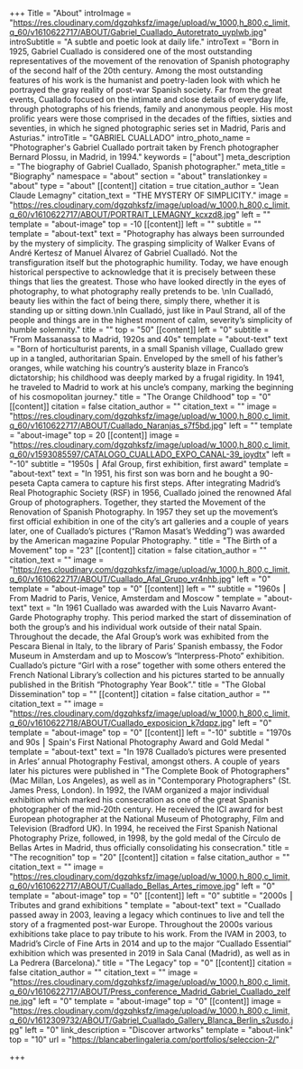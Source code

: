 +++
Title = "About"
introImage = "https://res.cloudinary.com/dgzqhksfz/image/upload/w_1000,h_800,c_limit,q_60/v1610622717/ABOUT/Gabriel_Cuallado_Autoretrato_uyplwb.jpg"
introSubtitle = "A subtle and poetic look at daily life."
introText = "Born in 1925, Gabriel Cuallado is considered one of the most outstanding representatives of the movement of the renovation of Spanish photography of the second half of the 20th century. Among the most outstanding features of his work is the humanist and poetry-laden look with which he portrayed the gray reality of post-war Spanish society. Far from the great events, Cuallado focused on the intimate and close details of everyday life, through photographs of his friends, family and anonymous people. His most prolific years were those comprised in the decades of the fifties, sixties and seventies, in which he signed photographic series set in Madrid, Paris and Asturias."
introTitle = "GABRIEL CUALLADO"
intro_photo_name = "Photographer's Gabriel Cuallado portrait taken by French photographer Bernard Plossu, in Madrid, in 1994."
keywords = ["about"]
meta_description = "The biography of Gabriel Cuallado, Spanish photographer."
meta_title = "Biography"
namespace = "about"
section = "about"
translationkey = "about"
type = "about"
[[content]]
citation = true
citation_author = "Jean Claude Lemagny"
citation_text = "THE MYSTERY OF SIMPLICITY."
image = "https://res.cloudinary.com/dgzqhksfz/image/upload/w_1000,h_800,c_limit,q_60/v1610622717/ABOUT/PORTRAIT_LEMAGNY_kcxzd8.jpg"
left = ""
template = "about-image"
top = -10
[[content]]
left = ""
subtitle = ""
template = "about-text"
text = "Photography has always been surrounded by the mystery of simplicity. The grasping simplicity of Walker Evans of André Kertesz of Manuel Álvarez of Gabriel Cualladó. Not the transfiguration itself but the photographic humility. Today, we have enough historical perspective to acknowledge that it is precisely between these things that lies the greatest. Those who have looked directly in the eyes of photography, to what photography really pretends to be. \nIn Cualladó, beauty lies within the fact of being there, simply there, whether it is standing up or sitting down.\nIn Cualladó, just like in Paul Strand, all of the people and things are in the highest moment of calm, severity’s simplicity of humble solemnity."
title = ""
top = "50"
[[content]]
left = "0"
subtitle = "From Massanassa to Madrid, 1920s and 40s"
template = "about-text"
text = "Born of horticulturist parents, in a small Spanish village, Cuallado grew up in a tangled, authoritarian Spain. Enveloped by the smell of his father’s oranges, while watching his country’s austerity blaze in Franco’s dictatorship; his childhood was deeply marked by a frugal rigidity. In 1941, he traveled to Madrid to work at his uncle’s company, marking the beginning of his cosmopolitan journey."
title = "The Orange Childhood"
top = "0"
[[content]]
citation = false
citation_author = ""
citation_text = ""
image = "https://res.cloudinary.com/dgzqhksfz/image/upload/w_1000,h_800,c_limit,q_60/v1610622717/ABOUT/Cuallado_Naranjas_s7f5bd.jpg"
left = ""
template = "about-image"
top = 20
[[content]]
image = "https://res.cloudinary.com/dgzqhksfz/image/upload/w_1000,h_800,c_limit,q_60/v1593085597/CATALOGO_CUALLADO_EXPO_CANAL-39_joydtx"
left = "-10"
subtitle = "1950s ⎮ Afal Group, first exhibition, first award"
template = "about-text"
text = "In 1951, his first son was born and he bought a 90-peseta Capta camera to capture his first steps. After integrating Madrid’s Real Photographic Society (RSF) in 1956, Cuallado joined the renowned Afal Group of photographers. Together, they started the Movement of the Renovation of Spanish Photography. In 1957 they set up the movement’s first official exhibition in one of the city’s art galleries and a couple of years later, one of Cuallado’s pictures (“Ramon Masat’s Wedding”) was awarded by the American magazine Popular Photography. "
title = "The Birth of a Movement"
top = "23"
[[content]]
citation = false
citation_author = ""
citation_text = ""
image = "https://res.cloudinary.com/dgzqhksfz/image/upload/w_1000,h_800,c_limit,q_60/v1610622717/ABOUT/Cuallado_Afal_Grupo_vr4nhb.jpg"
left = "0"
template = "about-image"
top = "0"
[[content]]
left = ""
subtitle = "1960s ⎮ From Madrid to Paris, Venice, Amsterdam and Moscow "
template = "about-text"
text = "In 1961 Cuallado was awarded with the Luis Navarro Avant-Garde Photography trophy. This period marked the start of dissemination of both the group’s and his individual work outside of their natal Spain. Throughout the decade, the Afal Group’s work was exhibited from the Pescara Bienal in Italy, to the library of Paris’ Spanish embassy, the Fodor Museum in Amsterdam and up to Moscow’s “Interpress-Photo” exhibition. Cuallado’s picture “Girl with a rose” together with some others entered the French National Library’s collection and his pictures started to be annually published in the British “Photography Year Book”."
title = "The Global Dissemination"
top = ""
[[content]]
citation = false
citation_author = ""
citation_text = ""
image = "https://res.cloudinary.com/dgzqhksfz/image/upload/w_1000,h_800,c_limit,q_60/v1610622718/ABOUT/Cuallado_exposicion_k7dqpz.jpg"
left = "0"
template = "about-image"
top = "0"
[[content]]
left = "-10"
subtitle = "1970s and 90s ⎮ Spain's First National Photography Award and Gold Medal  "
template = "about-text"
text = "In 1978 Cuallado’s pictures were presented in Arles’ annual Photography Festival, amongst others. A couple of years later his pictures were published in \"The Complete Book of Photographers\" (Mac Millan, Los Angeles), as well as in \"Contemporary Photographers\" (St. James Press, London). In 1992, the IVAM organized a major individual exhibition which marked his consecration as one of the great Spanish photographer of the mid-20th century. He received the ICI award for best European photographer at the National Museum of Photography, Film and Television (Bradford UK). In 1994, he received the First Spanish National Photography Prize, followed, in 1998, by the gold medal of the Círculo de Bellas Artes in Madrid, thus officially consolidating his consecration."
title = "The recognition"
top = "20"
[[content]]
citation = false
citation_author = ""
citation_text = ""
image = "https://res.cloudinary.com/dgzqhksfz/image/upload/w_1000,h_800,c_limit,q_60/v1610622717/ABOUT/Cuallado_Bellas_Artes_rimove.jpg"
left = "0"
template = "about-image"
top = "0"
[[content]]
left = "0"
subtitle = "2000s ⎮ Tributes and grand exhibitions "
template = "about-text"
text = "Cuallado passed away in 2003, leaving a legacy which continues to live and tell the story of a fragmented post-war Europe. Throughout the 2000s various exhibitions take place to pay tribute to his work. From the IVAM in 2003, to Madrid’s Circle of Fine Arts in 2014 and up to the major “Cuallado Essential” exhibition which was presented in 2019 in Sala Canal (Madrid), as well as in La Pedrera (Barcelona)."
title = "The Legacy"
top = "0"
[[content]]
citation = false
citation_author = ""
citation_text = ""
image = "https://res.cloudinary.com/dgzqhksfz/image/upload/w_1000,h_800,c_limit,q_60/v1610622717/ABOUT/Press_conference_Madrid_Gabriel_Cuallado_zelfne.jpg"
left = "0"
template = "about-image"
top = "0"
[[content]]
image = "https://res.cloudinary.com/dgzqhksfz/image/upload/w_1000,h_800,c_limit,q_60/v1612309732/ABOUT/Gabriel_Cuallado_Gallery_Blanca_Berlin_s2usdo.jpg"
left = "0"
link_description = "Discover artworks"
template = "about-link"
top = "10"
url = "https://blancaberlingaleria.com/portfolios/seleccion-2/"

+++
